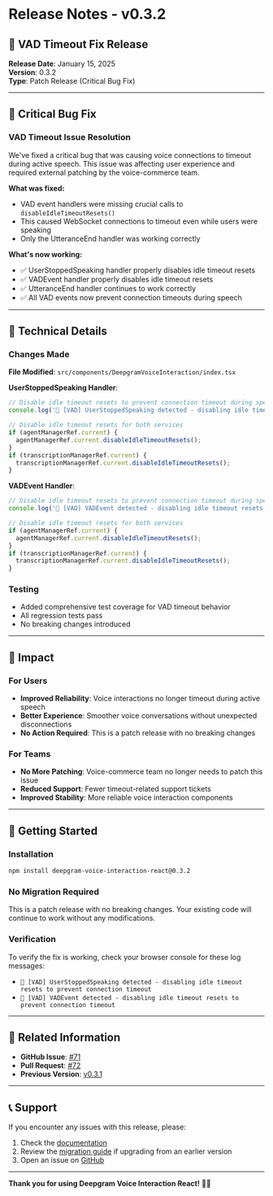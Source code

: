 # Release Notes - v0.3.2

## 🎉 VAD Timeout Fix Release

**Release Date**: January 15, 2025  
**Version**: 0.3.2  
**Type**: Patch Release (Critical Bug Fix)

---

## 🐛 Critical Bug Fix

### VAD Timeout Issue Resolution

We've fixed a critical bug that was causing voice connections to timeout during active speech. This issue was affecting user experience and required external patching by the voice-commerce team.

**What was fixed:**
- VAD event handlers were missing crucial calls to `disableIdleTimeoutResets()`
- This caused WebSocket connections to timeout even while users were speaking
- Only the UtteranceEnd handler was working correctly

**What's now working:**
- ✅ UserStoppedSpeaking handler properly disables idle timeout resets
- ✅ VADEvent handler properly disables idle timeout resets  
- ✅ UtteranceEnd handler continues to work correctly
- ✅ All VAD events now prevent connection timeouts during speech

---

## 📝 Technical Details

### Changes Made

**File Modified**: `src/components/DeepgramVoiceInteraction/index.tsx`

**UserStoppedSpeaking Handler**:
```typescript
// Disable idle timeout resets to prevent connection timeout during speech
console.log('🎤 [VAD] UserStoppedSpeaking detected - disabling idle timeout resets to prevent connection timeout');

// Disable idle timeout resets for both services
if (agentManagerRef.current) {
  agentManagerRef.current.disableIdleTimeoutResets();
}
if (transcriptionManagerRef.current) {
  transcriptionManagerRef.current.disableIdleTimeoutResets();
}
```

**VADEvent Handler**:
```typescript
// Disable idle timeout resets to prevent connection timeout during speech
console.log('🎯 [VAD] VADEvent detected - disabling idle timeout resets to prevent connection timeout');

// Disable idle timeout resets for both services
if (agentManagerRef.current) {
  agentManagerRef.current.disableIdleTimeoutResets();
}
if (transcriptionManagerRef.current) {
  transcriptionManagerRef.current.disableIdleTimeoutResets();
}
```

### Testing

- Added comprehensive test coverage for VAD timeout behavior
- All regression tests pass
- No breaking changes introduced

---

## 🎯 Impact

### For Users
- **Improved Reliability**: Voice interactions no longer timeout during active speech
- **Better Experience**: Smoother voice conversations without unexpected disconnections
- **No Action Required**: This is a patch release with no breaking changes

### For Teams
- **No More Patching**: Voice-commerce team no longer needs to patch this issue
- **Reduced Support**: Fewer timeout-related support tickets
- **Improved Stability**: More reliable voice interaction components

---

## 🚀 Getting Started

### Installation

```bash
npm install deepgram-voice-interaction-react@0.3.2
```

### No Migration Required

This is a patch release with no breaking changes. Your existing code will continue to work without any modifications.

### Verification

To verify the fix is working, check your browser console for these log messages:
- `🎤 [VAD] UserStoppedSpeaking detected - disabling idle timeout resets to prevent connection timeout`
- `🎯 [VAD] VADEvent detected - disabling idle timeout resets to prevent connection timeout`

---

## 🔗 Related Information

- **GitHub Issue**: [#71](https://github.com/Signal-Meaning/dg_react_agent/issues/71)
- **Pull Request**: [#72](https://github.com/Signal-Meaning/dg_react_agent/pull/72)
- **Previous Version**: [v0.3.1](../v0.3.1/CHANGELOG.md)

---

## 📞 Support

If you encounter any issues with this release, please:

1. Check the [documentation](../../README.md)
2. Review the [migration guide](../v0.3.1/MIGRATION.md) if upgrading from an earlier version
3. Open an issue on [GitHub](https://github.com/Signal-Meaning/dg_react_agent/issues)

---

**Thank you for using Deepgram Voice Interaction React!** 🎤✨
